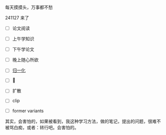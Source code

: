 每天摸摸头，万事都不愁

241127 来了

- [ ] 论文阅读
- [ ] 上午学知识
- [ ] 下午学论文
- [ ] 晚上随心所欲
- [ ] [归一化](https://www.bilibili.com/video/BV1Pq4y1a7pH?spm_id_from=333.788.videopod.sections&vd_source=ddd7d236ab3e9b123c4086c415f4939e)
- [ ] 🥟
- [ ] 扩散
- [ ] clip
- [ ] former variants



其实，会害怕的，如果被看到，我这种学习方法，做的笔记，提出的问题，很难不被骂白痴，或者：转行吧。会害怕的。
